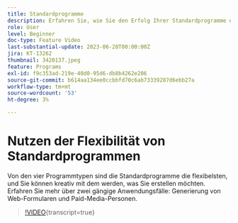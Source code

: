 ```yaml
---
title: Standardprogramme
description: Erfahren Sie, wie Sie den Erfolg Ihrer Standardprogramme erstellen und messen.
role: User
level: Beginner
doc-type: Feature Video
last-substantial-update: 2023-06-28T00:00:00Z
jira: KT-13262
thumbnail: 3420137.jpeg
feature: Programs
exl-id: f9c353ad-219e-40d0-95d6-db8b4262e206
source-git-commit: b614aa134ee0ccbbfd70c6ab73339287d6ebb27a
workflow-type: tm+mt
source-wordcount: '53'
ht-degree: 3%

---
```


# Nutzen der Flexibilität von Standardprogrammen


Von den vier Programmtypen sind die Standardprogramme die flexibelsten, und Sie können kreativ mit dem werden, was Sie erstellen möchten.
Erfahren Sie mehr über zwei gängige Anwendungsfälle: Generierung von Web-Formularen und Paid-Media-Personen.

>[!VIDEO](https://video.tv.adobe.com/v/3420137?learn=on){transcript=true}
